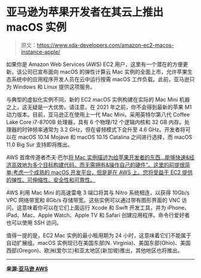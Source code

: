 # 亚马逊为苹果开发者在其云上推出 macOS 实例

> 原文：<https://www.xda-developers.com/amazon-ec2-macos-instance-apple/>

如果你是 Amazon Web Services (AWS) EC2 用户，这里有一个潜在的方便更新。该公司已宣布面向 macOS 的弹性计算云 Mac 实例的全面上市，允许苹果生态系统中的应用程序开发人员在云中运行按需 macOS 工作负载。此前，亚马逊只为 Windows 和 Linux 提供这项服务。

与典型的虚拟化实例不同，新的 EC2 macOS 实例构建在实际的 Mac Mini 机器之上，这无疑是一大优势。请注意，在 2021 年之前，你不会得到最新的苹果 M1 动力版本。目前，亚马逊正在使用上一代 Mac Mini，采用英特尔第八代 Coffee Lake Core i7-8700B 处理器，具有 6 个物理/12 个逻辑内核和 32 GB 内存。处理器的时钟频率通常为 3.2 GHz，但在睿频模式下会升至 4.6 GHz。开发者将可以在 macOS 10.14 Mojave 和 macOS 10.15 Catalina 之间进行选择，而 macOS 11.0 Big Sur 支持即将推出。

AWS 首席传道者杰夫·巴尔[将 Mac 实例描述为给苹果开发者的东西...能够快速&经济高效地为多个目标构建代码，而无需拥有&操作自己的硬件”。这里的前提很简单:考虑一个成熟的 macOS 开发平台，但是是在 AWS 上。您将受益于 EC2 提供的弹性、可伸缩性、安全性和可靠性。](https://aws.amazon.com/blogs/aws/new-use-mac-instances-to-build-test-macos-ios-ipados-tvos-and-watchos-apps/)

AWS 利用 Mac Mini 的高速雷电 3 端口将其与 Nitro 系统相连，以获得 10Gb/s VPC 网络带宽和 8Gb/s 存储带宽。这些实例可以通过带有图形界面的 VNC 访问，这意味着你可以在它们上面运行 Xcode 和 Swift 开发工具，并为 iPhone、iPad、Mac、Apple Watch、Apple TV 和 Safari 创建应用程序。命令行爱好者也可以使用 SSH 访问。

值得一提的是，EC2 Mac 实例的最小租用期为 24 小时，这意味着它们不能属于自动扩展组。macOS 实例现已在美国东部(N. Virginia)、美国东部(Ohio)、美国西部(Oregon)、欧洲(爱尔兰)和亚太地区(新加坡)推出，其他地区也将推出。

* * *

**来源:[亚马逊 AWS](https://aws.amazon.com/about-aws/whats-new/2020/11/announcing-amazon-ec2-mac-instances-for-macos/)**